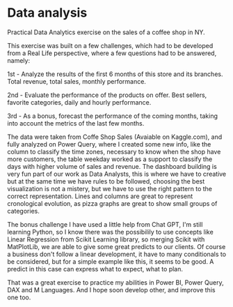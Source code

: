 # Data analysis
Practical Data Analytics exercise on the sales of a coffee shop in NY.

This exercise was built on a few challenges, which had to be developed from a Real Life perspective, where a few questions had to be answered, namely:

1st - Analyze the results of the first 6 months of this store and its branches. Total revenue, total sales, monthly performance.
  
2nd - Evaluate the performance of the products on offer. Best sellers, favorite categories, daily and hourly performance.
  
3rd - As a bonus, forecast the performance of the coming months, taking into account the metrics of the last few months.
  

The data were taken from Coffe Shop Sales (Avaiable on Kaggle.com), and fully analyzed on Power Query, where I created some new info, like the column to classify the time zones, necessary to know when the shop have more customers, the table weekday worked as a support to classify the days with higher volume of sales and revenue. The dashboard building is very fun part of our work as Data Analysts, this is where we have to creative but at the same time we have rules to be followed, choosing the best visualization is not a mistery, but we have to use the right pattern to the correct representation. Lines and columns are great to represent cronological evolution, as pizza graphs are great to show small groups of categories.

The bonus challenge I have used a little help from Chat GPT, I'm still learning Python, so I know there was the possibilily to use concepts like Linear Regression from Scikit Learning library, so merging Scikit with MatPlotLib, we are able to give some great predicts to our clients. Of course a business don't follow a linear development, it have to many conditionals to be considered, but for a simple example like this, it seems to be good. A predict in this case can express what to expect, what to plan.

That was a great exercise to practice my abilities in Power BI, Power Query, DAX and M Languages. And I hope soon develop other, and improve this one too.
